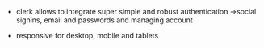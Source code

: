 - clerk allows to integrate super simple and robust authentication ->social signins, email and passwords and managing account

- responsive for desktop, mobile and tablets